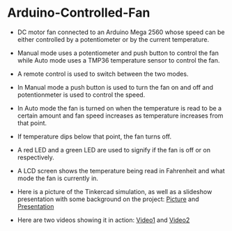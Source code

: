 # Arduino-Controlled-Fan
* DC motor fan connected to an Arduino Mega 2560 whose speed can be either controlled by a potentiometer or by the current temperature.<br/>
* Manual mode uses a potentiometer and push button to control the fan while Auto mode uses a TMP36 temperature sensor to control the fan.<br/> 
* A remote control is used to switch between the two modes.<br/>
* In Manual mode a push button is used to turn the fan on and off and potentionmeter is used to control the speed.<br/>
* In Auto mode the fan is turned on when the temperature is read to be a certain amount and fan speed increases as temperature increases from that point.<br/>
* If temperature dips below that point, the fan turns off.<br/>
* A red LED and a green LED are used to signify if the fan is off or on respectively.<br/>
* A LCD screen shows the temperature being read in Fahrenheit and what mode the fan is currently in.<br/>

* Here is a picture of the Tinkercad simulation, as well as a slideshow presentation with some background on the project: [Picture](https://raw.githubusercontent.com/rvilca/Arduino-Controlled-Fan/main/Edit%205%20459%20with%20newest%20code.png) and [Presentation](https://docs.google.com/presentation/d/1WH_MV_sWeM89hG3IIGQj6spmC00l_MNr5ah9GDILRXQ/edit?usp=sharing)
* Here are two videos showing it in action: [Video1](https://drive.google.com/file/d/1gk494CJtEBQObdrArnRuGBvn9tSPHHUs/view?usp=sharing) and [Video2](https://drive.google.com/file/d/1i_PO3feknaX6hNtdP3vwDD8R1s_I9jNk/view?usp=sharing)
